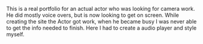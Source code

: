 This is a real portfolio for an actual actor who was looking for camera work.  He did
mostly voice overs, but is now looking to get on screen.  While creating the site the
Actor got work, when he became busy I was never able to get the info needed to finish.
Here I had to create a audio player and style myself.
